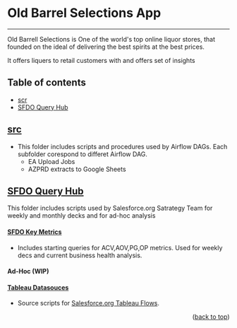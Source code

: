 # Old Barrel Selections App
- - - -
<a name="readme-top"></a>

Old Barrell Selections is One of the world's top online liquor stores, that  founded on the ideal of delivering the best spirits at the best prices.

It offers liquers to retail customers with and offers set of insights 



## Table of contents ##
* [scr](#src)
* [SFDO Query Hub](#sfdo-query-hub)


## [src](https://git.soma.salesforce.com/Global-Distribution-Strategy-Operations/sfdo_sales_strategy/tree/master/src)

  - This folder includes scripts and procedures used by Airflow DAGs. Each subfolder corespond to differet Airflow DAG.
      - EA Upload Jobs
      - AZPRD extracts to Google Sheets


## [SFDO Query Hub](https://git.soma.salesforce.com/Global-Distribution-Strategy-Operations/sfdo_sales_strategy/tree/master/SFDO%20Queries%20Hub)
This folder includes scripts used by Salesforce.org Satrategy Team for weekly and monthly decks and for ad-hoc analysis

   #### [SFDO Key Metrics](https://git.soma.salesforce.com/Global-Distribution-Strategy-Operations/sfdo_sales_strategy/tree/master/SFDO%20Queries%20Hub/SFDO%20Key%20Metrics)
   - Includes starting queries for ACV,AOV,PG,OP metrics. Used for weekly decs and current business health analysis.
   
   #### Ad-Hoc (WIP) 
        


   #### [Tableau Datasouces](https://git.soma.salesforce.com/Global-Distribution-Strategy-Operations/sfdo_sales_strategy/tree/master/SFDO%20Queries%20Hub/Tableau%20Datasources)
   
   - Source scripts for [Salesforce.org Tableau Flows](https://tabse.internal.salesforce.com/#/projects/2027).

   
<p align="right">(<a href="#readme-top">back to top</a>)</p>



